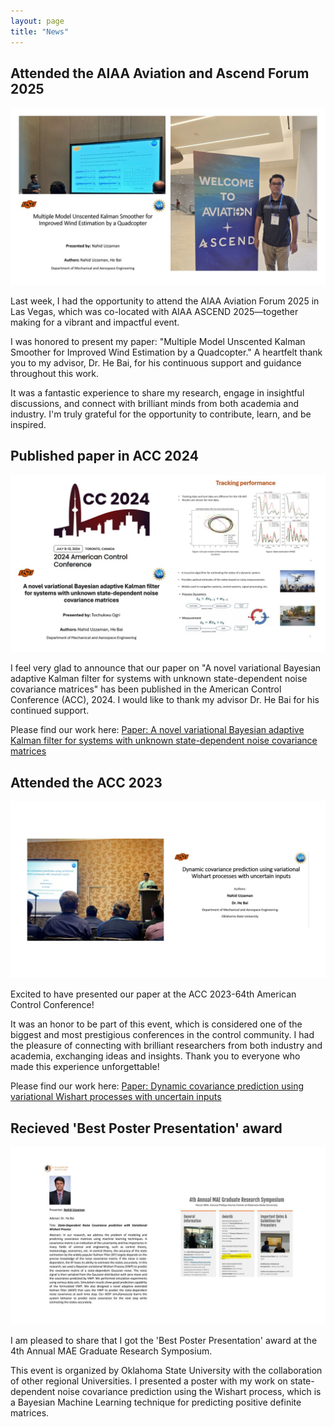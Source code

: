 ```yaml
---
layout: page
title: "News"
---
```


## Attended the AIAA Aviation and Ascend Forum 2025
![Sanzida](/assets/img/post1.jpg)

Last week, I had the opportunity to attend the AIAA Aviation Forum 2025 in Las Vegas, which was co-located with AIAA ASCEND 2025—together making for a vibrant and impactful event.

I was honored to present my paper:
 "Multiple Model Unscented Kalman Smoother for Improved Wind Estimation by a Quadcopter."
A heartfelt thank you to my advisor, Dr. He Bai, for his continuous support and guidance throughout this work.

It was a fantastic experience to share my research, engage in insightful discussions, and connect with brilliant minds from both academia and industry. I'm truly grateful for the opportunity to contribute, learn, and be inspired.

## Published paper in ACC 2024
![Sanzida](/assets/img/post4.jpg)

I feel very glad to announce that our paper on "A novel variational Bayesian adaptive Kalman filter for systems with unknown state-dependent noise covariance matrices" has been published in the American Control Conference (ACC), 2024. I would like to thank my advisor Dr. He Bai for his continued support. 

Please find our work here: [Paper: A novel variational Bayesian adaptive Kalman filter for systems with unknown state-dependent noise covariance matrices](https://ieeexplore.ieee.org/abstract/document/10644401/)

## Attended the ACC 2023
![Sanzida](/assets/img/post2.jpg)

Excited to have presented our paper at the ACC 2023-64th American Control Conference!

It was an honor to be part of this event, which is considered one of the biggest and most prestigious conferences in the control community. I had the pleasure of connecting with brilliant researchers from both industry and academia, exchanging ideas and insights. Thank you to everyone who made this experience unforgettable! 

Please find our work here: [Paper: Dynamic covariance prediction using variational Wishart processes with uncertain inputs](https://ieeexplore.ieee.org/abstract/document/10155969/)

## Recieved 'Best Poster Presentation' award 
![Sanzida](/assets/img/post3.jpg)

I am pleased to share that I got the 'Best Poster Presentation' award at the 4th Annual MAE Graduate Research Symposium. 

This event is organized by Oklahoma State University with the collaboration of other regional Universities. I presented a poster with my work on state-dependent noise covariance prediction using the Wishart process, which is a Bayesian Machine Learning technique for predicting positive definite matrices. 
